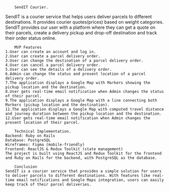         SendIT Courier.

SendIT is a courier service that helps users deliver parcels to different destinations. It provides courier quotes(prices) based on weight categories. SendIT provides our user with a platform where they can get a quote on their parcels, create a delivery pickup and drop-off destination and track their order status online.

        MVP Features
    1.User can create an account and log in.
    2.User can create a parcel delivery order.
    3.User can change the destination of a parcel delivery order.
    4.User can cancel a parcel delivery order.
    5.User can see the details of a delivery order.
    6.Admin can change the status and present location of a parcel delivery order.
    7.The application displays a Google Map with Markers showing the pickup location and the destination.
    8.User gets real-time email notification when Admin changes the status of their parcel.
    9.The application displays a Google Map with a line connecting both Markers (pickup location and the destination).
    11.The application displays a Google Map with computed travel distance and journey duration between the pickup location and the destination.
    12.User gets real-time email notification when Admin changes the present location of their parcel.

        Technical Implementation.
    Backend: Ruby on Rails
    Database: PostgreSQL
    Wireframes: Figma (mobile-friendly)
    Frontend: ReactJS & Redux Toolkit (state management)
    The project is built using ReactJS and Redux Toolkit for the frontend and Ruby on Rails for the backend, with PostgreSQL as the database.

        Conclusion
    SendIT is a courier service that provides a simple solution for users to deliver parcels to different destinations. With features like real-time email notifications and Google Maps integration, users can easily keep track of their parcel deliveries.
